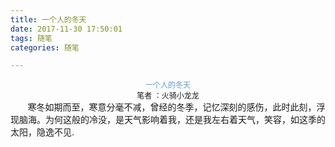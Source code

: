 ```yaml
---
title: 一个人的冬天
date: 2017-11-30 17:50:01
tags: 随笔
categories: 随笔

---
```

<div class="titinfo">
	<p class="title">一个人的冬天</p>
 	<p>笔者 ：火骑小龙龙</p>
</div>

<p>&#160; &#160; &#160; &#160;寒冬如期而至，寒意分毫不减，曾经的冬季，记忆深刻的感伤，此时此刻，浮现脑海。为何这般的冷没，是天气影响着我，还是我左右着天气，笑容，如这季的太阳，隐逸不见.</p>

<style>
	.titinfo {
		text-align: center;
	}
	.titinfo .title {
		margin: 0;
		color: #6597CD;
	}
	.titinfo p {
		font-size: 12px;
		margin: 0;
	}
	p {
		margin: 0;
	}

</style>